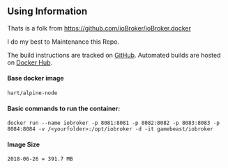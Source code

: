 ## Using Information
Thats is a folk from https://github.com/ioBroker/ioBroker.docker

I do my best to  Maintenance this Repo.

The build instructions are tracked on [GitHub][this.project_github_url].
Automated builds are hosted on [Docker Hub][this.project_docker_hub_url].

#### Base docker image

    hart/alpine-node

#### Basic commands to run the container:

    docker run --name iobroker -p 8081:8081 -p 8082:8082 -p 8083:8083 -p 8084:8084 -v /<yourfolder>:/opt/iobroker -d -it gamebeast/iobroker

#### Image Size
    2018-06-26 = 391.7 MB
[this.project_docker_hub_url]: https://hub.docker.com/r/gamebeast/iobroker/
[this.project_github_url]: https://github.com/gamebeast2k/ioBroker.docker
